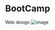 # BootCamp
Web design
![image](https://user-images.githubusercontent.com/50779354/118371238-46741a00-b5c9-11eb-93b7-665ed51ee0f3.png)
